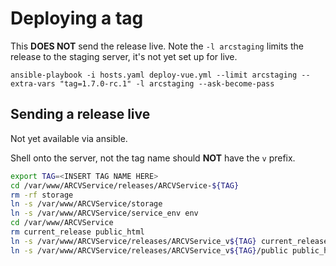 # Deploying a tag

This **DOES NOT** send the release live. Note the `-l arcstaging` limits the release to the staging server, it's not yet set up for live.

    ansible-playbook -i hosts.yaml deploy-vue.yml --limit arcstaging --extra-vars "tag=1.7.0-rc.1" -l arcstaging --ask-become-pass

## Sending a release live

Not yet available via ansible.

Shell onto the server, not the tag name should **NOT** have the `v` prefix.

```bash
export TAG=<INSERT TAG NAME HERE>
cd /var/www/ARCVService/releases/ARCVService-${TAG}
rm -rf storage
ln -s /var/www/ARCVService/storage
ln -s /var/www/ARCVService/service_env env
cd /var/www/ARCVService
rm current_release public_html
ln -s /var/www/ARCVService/releases/ARCVService_v${TAG} current_release
ln -s /var/www/ARCVService/releases/ARCVService_v${TAG}/public public_html
```
